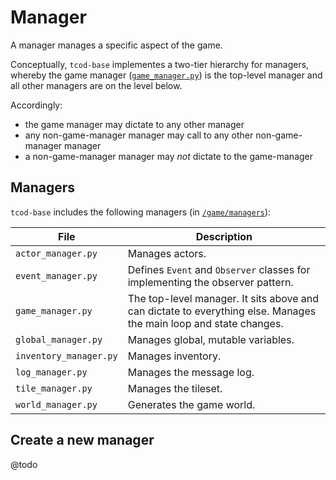 # Manager

A manager manages a specific aspect of the game.

Conceptually, `tcod-base` implementes a two-tier hierarchy for managers, whereby the game manager ([`game_manager.py`](/game/managers/game_manager.py)) is the top-level manager and all other managers are on the level below.

Accordingly:
- the game manager may dictate to any other manager
- any non-game-manager manager may call to any other non-game-manager manager
- a non-game-manager manager may _not_ dictate to the game-manager


## Managers

`tcod-base` includes the following managers (in [`/game/managers`](/game/managers)):

| File | Description |
| -----| ----------- |
| `actor_manager.py` | Manages actors. |
| `event_manager.py` | Defines `Event` and `Observer` classes for implementing the observer pattern. |
| `game_manager.py` | The top-level manager. It sits above and can dictate to everything else. Manages the main loop and state changes. |
| `global_manager.py` | Manages global, mutable variables. |
| `inventory_manager.py` | Manages inventory. |
| `log_manager.py` | Manages the message log. |
| `tile_manager.py` | Manages the tileset. |
| `world_manager.py` | Generates the game world. |


## Create a new manager

@todo
